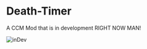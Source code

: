 Death-Timer
===========
A CCM Mod that is in development RIGHT NOW MAN!

![inDev](http://telltale.tv/images/In_Development.jpg)

